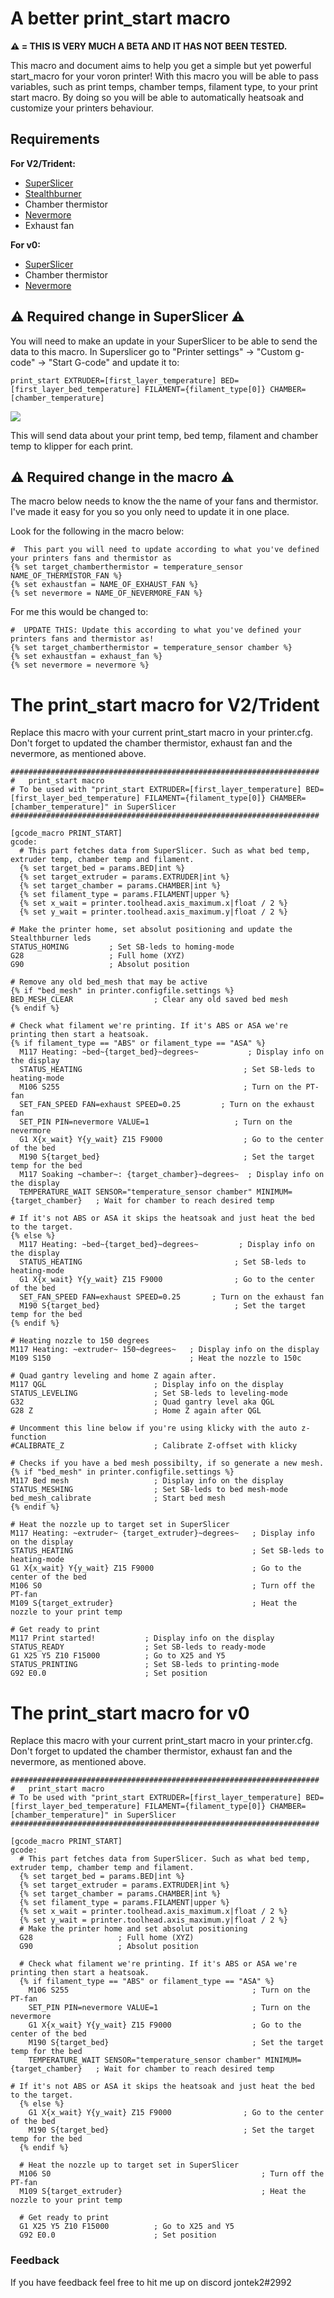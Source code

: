 # A better print_start macro

**:warning: = THIS IS VERY MUCH A BETA AND IT HAS NOT BEEN TESTED.**

This macro and document aims to help you get a simple but yet powerful start_macro for your voron printer! With this macro you will be able to pass variables, such as print temps, chamber temps, filament type, to your print start macro. By doing so you will be able to automatically heatsoak and customize your printers behaviour. 


## Requirements

**For V2/Trident:**

- [SuperSlicer](https://github.com/supermerill/SuperSlicer)
- [Stealthburner](https://vorondesign.com/voron_stealthburner)
- Chamber thermistor
- [Nevermore](https://github.com/nevermore3d/Nevermore_Micro)
- Exhaust fan

**For v0:**

- [SuperSlicer](https://github.com/supermerill/SuperSlicer)
- Chamber thermistor
- [Nevermore](https://github.com/nevermore3d/Nevermore_Micro)


## :warning: Required change in SuperSlicer :warning:
You will need to make an update in your SuperSlicer to be able to send the data to this macro. In Superslicer go to "Printer settings" -> "Custom g-code" -> "Start G-code" and update it to:

```
print_start EXTRUDER=[first_layer_temperature] BED=[first_layer_bed_temperature] FILAMENT={filament_type[0]} CHAMBER=[chamber_temperature]
```

![](/images/image1.png) 

This will send data about your print temp, bed temp, filament and chamber temp to klipper for each print.

## :warning: Required change in the macro :warning:

The macro below needs to know the the name of your fans and thermistor. I've made it easy for you so you only need to update it in one place.

Look for the following in the macro below:

```
#  This part you will need to update according to what you've defined your printers fans and thermistor as
{% set target_chamberthermistor = temperature_sensor NAME_OF_THERMISTOR_FAN %}
{% set exhaustfan = NAME_OF_EXHAUST_FAN %}
{% set nevermore = NAME_OF_NEVERMORE_FAN %}
```

For me this would be changed to:

```
#  UPDATE THIS: Update this according to what you've defined your printers fans and thermistor as!
{% set target_chamberthermistor = temperature_sensor chamber %}
{% set exhaustfan = exhaust_fan %}
{% set nevermore = nevermore %}
```

# The print_start macro for V2/Trident

Replace this macro with your current print_start macro in your printer.cfg. Don't forget to updated the chamber thermistor, exhaust fan and the nevermore, as mentioned above.

```
#####################################################################
# 	print_start macro
# To be used with "print_start EXTRUDER=[first_layer_temperature] BED=[first_layer_bed_temperature] FILAMENT={filament_type[0]} CHAMBER=[chamber_temperature]" in SuperSlicer
#####################################################################

[gcode_macro PRINT_START]
gcode:
  # This part fetches data from SuperSlicer. Such as what bed temp, extruder temp, chamber temp and filament.
  {% set target_bed = params.BED|int %}
  {% set target_extruder = params.EXTRUDER|int %}
  {% set target_chamber = params.CHAMBER|int %}
  {% set filament_type = params.FILAMENT|upper %}
  {% set x_wait = printer.toolhead.axis_maximum.x|float / 2 %}
  {% set y_wait = printer.toolhead.axis_maximum.y|float / 2 %}

# Make the printer home, set absolut positioning and update the Stealthburner leds
STATUS_HOMING         ; Set SB-leds to homing-mode
G28                   ; Full home (XYZ)
G90                   ; Absolut position

# Remove any old bed_mesh that may be active
{% if "bed_mesh" in printer.configfile.settings %}
BED_MESH_CLEAR                  ; Clear any old saved bed mesh
{% endif %}

# Check what filament we're printing. If it's ABS or ASA we're printing then start a heatsoak.
{% if filament_type == "ABS" or filament_type == "ASA" %}
  M117 Heating: ~bed~{target_bed}~degrees~           ; Display info on the display
  STATUS_HEATING                                    ; Set SB-leds to heating-mode
  M106 S255                                         ; Turn on the PT-fan
  SET_FAN_SPEED FAN=exhaust SPEED=0.25         ; Turn on the exhaust fan
  SET_PIN PIN=nevermore VALUE=1                   ; Turn on the nevermore
  G1 X{x_wait} Y{y_wait} Z15 F9000                  ; Go to the center of the bed
  M190 S{target_bed}                                ; Set the target temp for the bed
  M117 Soaking ~chamber~: {target_chamber}~degrees~  ; Display info on the display
  TEMPERATURE_WAIT SENSOR="temperature_sensor chamber" MINIMUM={target_chamber}   ; Wait for chamber to reach desired temp

# If it's not ABS or ASA it skips the heatsoak and just heat the bed to the target.
{% else %}
  M117 Heating: ~bed~{target_bed}~degrees~         ; Display info on the display
  STATUS_HEATING                                  ; Set SB-leds to heating-mode
  G1 X{x_wait} Y{y_wait} Z15 F9000                ; Go to the center of the bed
  SET_FAN_SPEED FAN=exhaust SPEED=0.25       ; Turn on the exhaust fan
  M190 S{target_bed}                              ; Set the target temp for the bed
{% endif %}

# Heating nozzle to 150 degrees
M117 Heating: ~extruder~ 150~degrees~   ; Display info on the display
M109 S150                               ; Heat the nozzle to 150c

# Quad gantry leveling and home Z again after.
M117 QGL                        ; Display info on the display
STATUS_LEVELING                 ; Set SB-leds to leveling-mode
G32                             ; Quad gantry level aka QGL
G28 Z                           ; Home Z again after QGL

# Uncomment this line below if you're using klicky with the auto z-function
#CALIBRATE_Z                    ; Calibrate Z-offset with klicky

# Checks if you have a bed mesh possibilty, if so generate a new mesh.
{% if "bed_mesh" in printer.configfile.settings %}
M117 Bed mesh                   ; Display info on the display
STATUS_MESHING                  ; Set SB-leds to bed mesh-mode
bed_mesh_calibrate              ; Start bed mesh
{% endif %}

# Heat the nozzle up to target set in SuperSlicer
M117 Heating: ~extruder~ {target_extruder}~degrees~   ; Display info on the display
STATUS_HEATING                                        ; Set SB-leds to heating-mode
G1 X{x_wait} Y{y_wait} Z15 F9000                      ; Go to the center of the bed
M106 S0                                               ; Turn off the PT-fan
M109 S{target_extruder}                               ; Heat the nozzle to your print temp

# Get ready to print
M117 Print started!           ; Display info on the display
STATUS_READY                  ; Set SB-leds to ready-mode
G1 X25 Y5 Z10 F15000          ; Go to X25 and Y5
STATUS_PRINTING               ; Set SB-leds to printing-mode
G92 E0.0                      ; Set position 
```

# The print_start macro for v0

Replace this macro with your current print_start macro in your printer.cfg. Don't forget to updated the chamber thermistor, exhaust fan and the nevermore, as mentioned above.

```
#####################################################################
#   print_start macro
# To be used with "print_start EXTRUDER=[first_layer_temperature] BED=[first_layer_bed_temperature] FILAMENT={filament_type[0]} CHAMBER=[chamber_temperature]" in SuperSlicer
#####################################################################

[gcode_macro PRINT_START]
gcode:
  # This part fetches data from SuperSlicer. Such as what bed temp, extruder temp, chamber temp and filament.
  {% set target_bed = params.BED|int %}
  {% set target_extruder = params.EXTRUDER|int %}
  {% set target_chamber = params.CHAMBER|int %}
  {% set filament_type = params.FILAMENT|upper %}
  {% set x_wait = printer.toolhead.axis_maximum.x|float / 2 %}
  {% set y_wait = printer.toolhead.axis_maximum.y|float / 2 %}
  # Make the printer home and set absolut positioning
  G28                   ; Full home (XYZ)
  G90                   ; Absolut position

  # Check what filament we're printing. If it's ABS or ASA we're printing then start a heatsoak.
  {% if filament_type == "ABS" or filament_type == "ASA" %}
    M106 S255                                         ; Turn on the PT-fan
    SET_PIN PIN=nevermore VALUE=1                     ; Turn on the nevermore
    G1 X{x_wait} Y{y_wait} Z15 F9000                  ; Go to the center of the bed
    M190 S{target_bed}                                ; Set the target temp for the bed
    TEMPERATURE_WAIT SENSOR="temperature_sensor chamber" MINIMUM={target_chamber}   ; Wait for chamber to reach desired temp

# If it's not ABS or ASA it skips the heatsoak and just heat the bed to the target.
  {% else %}
    G1 X{x_wait} Y{y_wait} Z15 F9000                ; Go to the center of the bed
    M190 S{target_bed}                              ; Set the target temp for the bed
  {% endif %}

  # Heat the nozzle up to target set in SuperSlicer
  M106 S0                                               ; Turn off the PT-fan
  M109 S{target_extruder}                               ; Heat the nozzle to your print temp

  # Get ready to print
  G1 X25 Y5 Z10 F15000          ; Go to X25 and Y5
  G92 E0.0                      ; Set position 
```

### Feedback

If you have feedback feel free to hit me up on discord jontek2#2992


